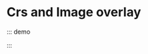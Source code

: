 # Crs and Image overlay

::: demo
<template>

  <div>
    <l-map
      ref="map"
      :min-zoom="minZoom"
      :crs="crs"
      style="height: 400px; width: 600px;"
    >
      <l-image-overlay
        :url="url"
        :bounds="bounds"
      />
      <l-marker
        v-for="star in stars"
        :key="star.name"
        :lat-lng="star"
      >
        <l-popup :content="star.name" />
      </l-marker>
      <l-polyline :lat-lngs="travel" />
    </l-map>
  </div>
</template>

<script>
import { CRS } from "leaflet";
import { LMap, LImageOverlay, LMarker, LPopup, LPolyline, fixDefaultIcons } from "vue2-leaflet";

fixDefaultIcons();

export default {
  components: {
    LMap,
    LImageOverlay,
    LMarker,
    LPopup,
    LPolyline
  },
  data() {
    return {
      url: "http://leafletjs.com/examples/crs-simple/uqm_map_full.png",
      bounds: [[-26.5, -25], [1021.5, 1023]],
      minZoom: -2,
      crs: CRS.Simple,
      stars: [
        { name: "Sol", lng: 175.2, lat: 145.0 },
        { name: "Mizar", lng: 41.6, lat: 130.1 },
        { name: "Krueger-Z", lng: 13.4, lat: 56.5 },
        { name: "Deneb", lng: 218.7, lat: 8.3 }
      ],
      travel: [[145.0, 175.2], [8.3, 218.7]]
    };
  },
  mounted() {
    this.$refs.map.mapObject.setView([70, 120], 1);
  }
};
</script>

:::
